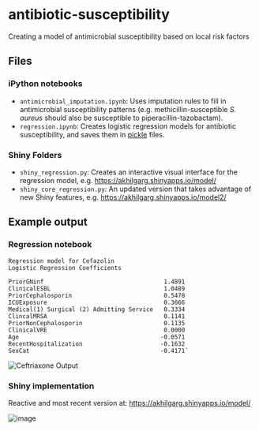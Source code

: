 # antibiotic-susceptibility
Creating a model of antimicrobial susceptibility based on local risk factors

## Files

### iPython notebooks
* `antimicrobial_imputation.ipynb`: Uses imputation rules to fill in antimicrobial susceptibility patterns (e.g. methicillin-susceptible *S. aureus* should also be susceptible to piperacillin-tazobactam).
* `regression.ipynb`: Creates logistic regression models for antibiotic susceptibility, and saves them in [pickle](https://docs.python.org/3/library/pickle.html) files.

### Shiny Folders
* `shiny_regression.py`: Creates an interactive visual interface for the regression model, e.g. https://akhilgarg.shinyapps.io/model/
* `shiny_core_regression.py`: An updated version that takes advantage of new Shiny features, e.g. https://akhilgarg.shinyapps.io/model2/

## Example output

### Regression notebook
```
Regression model for Cefazolin
Logistic Regression Coefficients

PriorGNinf                                  1.4891
ClinicalESBL                                1.0489
PriorCephalosporin                          0.5478
ICUExposure                                 0.3666
Medical(1) Surgical (2) Admitting Service   0.3334
ClincalMRSA                                 0.1141
PriorNonCephalosporin                       0.1135
ClinicalVRE                                 0.0000
Age                                        -0.0571
RecentHospitalization                      -0.1632
SexCat                                     -0.4171`
```
![Ceftriaxone Output](https://user-images.githubusercontent.com/31163077/182207506-6cba5e0c-4dfa-40fc-bd01-fb316e8af6a1.png)

### Shiny implementation
Reactive and most recent version at: https://akhilgarg.shinyapps.io/model/

![image](https://github.com/A-Garg/antibiotic-susceptibility/assets/31163077/b02a7519-8e3d-4c82-93d5-aac742101e46)

